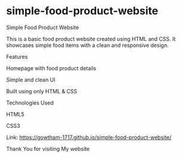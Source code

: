 # simple-food-product-website

Simple Food Product Website

This is a basic food product website created using HTML and CSS.
It showcases simple food items with a clean and responsive design.

Features

Homepage with food product details

Simple and clean UI

Built using only HTML & CSS


Technologies Used

HTML5

CSS3

Link: https://gowtham-1717.github.io/simple-food-product-website/

Thank You for visiting My website
